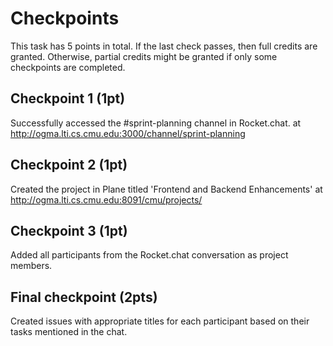 # Checkpoints
This task has 5 points in total. If the last check passes, then full credits are granted. Otherwise, partial credits might be granted if only some checkpoints are completed.

## Checkpoint 1 (1pt)

Successfully accessed the #sprint-planning channel in Rocket.chat. at http://ogma.lti.cs.cmu.edu:3000/channel/sprint-planning

## Checkpoint 2 (1pt)
Created the project in Plane titled 'Frontend and Backend Enhancements' at http://ogma.lti.cs.cmu.edu:8091/cmu/projects/ 

## Checkpoint 3 (1pt)
Added all participants from the Rocket.chat conversation as project members.

## Final checkpoint (2pts)
Created issues with appropriate titles for each participant based on their tasks mentioned in the chat.


